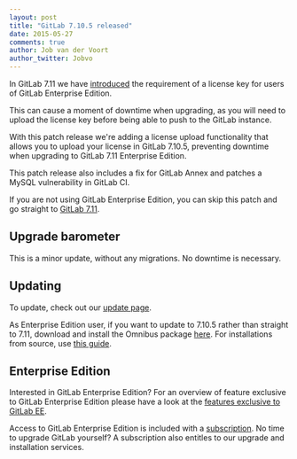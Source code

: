 ```yaml
---
layout: post
title: "GitLab 7.10.5 released"
date: 2015-05-27
comments: true
author: Job van der Voort
author_twitter: Jobvo
---
```


In GitLab 7.11 we have [introduced](https://about.gitlab.com/2015/05/22/gitlab-7-11-released/)
the requirement of a license key for users of GitLab Enterprise Edition.

This can cause a moment of downtime when upgrading, as you will need to upload
the license key before being able to push to the GitLab instance.

With this patch release we're adding a license upload functionality that allows
you to upload your license in GitLab 7.10.5, preventing downtime when upgrading
to GitLab 7.11 Enterprise Edition.

This patch release also includes a fix for GitLab Annex and patches a MySQL
vulnerability in GitLab CI.

If you are not using GitLab Enterprise Edition,
you can skip this patch and go straight to [GitLab 7.11](https://about.gitlab.com/2015/05/22/gitlab-7-11-released/).

<!-- more -->

## Upgrade barometer

This is a minor update, without any migrations.
No downtime is necessary.

## Updating

To update, check out our [update page](https://about.gitlab.com/update).

As Enterprise Edition user, if you want to update to 7.10.5 rather than straight to 7.11,
download and install the Omnibus package
[here](https://gitlab.com/subscribers/gitlab-ee/blob/master/doc/install/packages.md).
For installations from source, use [this guide](https://gitlab.com/subscribers/gitlab-ee/blob/master/doc/update/patch_versions.md).

## Enterprise Edition

Interested in GitLab Enterprise Edition?
For an overview of feature exclusive to GitLab Enterprise Edition please have a look at the [features exclusive to GitLab EE](http://about.gitlab.com/features/#enterprise).

Access to GitLab Enterprise Edition is included with a [subscription](http://www.gitlab.com/pricing).
No time to upgrade GitLab yourself?
A subscription also entitles to our upgrade and installation services.
